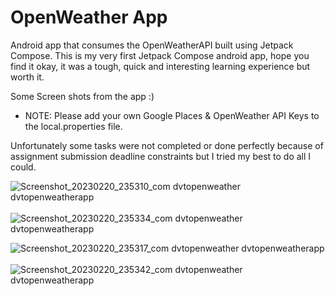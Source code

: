 # OpenWeather App
Android app that consumes the OpenWeatherAPI built using Jetpack Compose. This is my very first Jetpack Compose android app, hope you find it okay, it was a tough, quick and interesting learning experience but worth it.

Some Screen shots from the app :) 
* NOTE: Please add your own Google Places & OpenWeather API Keys to the local.properties file.

Unfortunately some tasks were not completed or done perfectly because of assignment submission deadline constraints but I tried my best to do all I could.

![Screenshot_20230220_235310_com dvtopenweather dvtopenweatherapp](https://user-images.githubusercontent.com/33720666/220204206-1a19b165-8d90-4857-848d-b156fa2ad132.jpg) &nbsp;&nbsp;&nbsp;&nbsp;&nbsp;&nbsp;&nbsp;&nbsp;&nbsp;&nbsp;&nbsp;&nbsp;&nbsp;&nbsp;&nbsp;&nbsp;    ![Screenshot_20230220_235334_com dvtopenweather dvtopenweatherapp](https://user-images.githubusercontent.com/33720666/220204391-030928c8-ed27-49e4-933f-3a1ef9a835c6.jpg)

![Screenshot_20230220_235317_com dvtopenweather dvtopenweatherapp](https://user-images.githubusercontent.com/33720666/220204505-ec9315aa-2837-44ba-adc3-f9522c6d42d3.jpg)  &nbsp;&nbsp;&nbsp;&nbsp;&nbsp;&nbsp;&nbsp;&nbsp;&nbsp;&nbsp;&nbsp;&nbsp;&nbsp;&nbsp;&nbsp;&nbsp;     ![Screenshot_20230220_235342_com dvtopenweather dvtopenweatherapp](https://user-images.githubusercontent.com/33720666/220204553-5476cc90-7af4-441e-9ef5-1f238eb78eb2.jpg)
